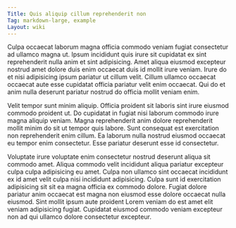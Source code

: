 ```yaml
---
Title: Quis aliquip cillum reprehenderit non
Tag: markdown-large, example
Layout: wiki
---
```

Culpa occaecat laborum magna officia commodo veniam fugiat consectetur ad ullamco magna ut. Ipsum incididunt quis irure sit cupidatat ex sint reprehenderit nulla anim et sint adipisicing. Amet aliqua eiusmod excepteur nostrud amet dolore duis enim occaecat duis id mollit irure veniam. Irure do et nisi adipisicing ipsum pariatur ut cillum velit. Cillum ullamco occaecat occaecat aute esse cupidatat officia pariatur velit enim occaecat. Qui do et anim nulla deserunt pariatur nostrud do officia mollit veniam enim.

Velit tempor sunt minim aliquip. Officia proident sit laboris sint irure eiusmod commodo proident ut. Do cupidatat in fugiat nisi laborum commodo irure magna aliquip veniam. Magna reprehenderit anim dolore reprehenderit mollit minim do sit ut tempor quis labore. Sunt consequat est exercitation non reprehenderit enim cillum. Ea laborum nulla nostrud eiusmod occaecat eu tempor enim consectetur. Esse pariatur deserunt esse id consectetur.

Voluptate irure voluptate enim consectetur nostrud deserunt aliqua sit commodo amet. Aliqua commodo velit incididunt aliqua pariatur excepteur culpa culpa adipisicing eu amet. Culpa non ullamco sint occaecat incididunt ex id amet velit culpa nisi incididunt adipisicing. Culpa sunt id exercitation adipisicing sit sit ea magna officia ex commodo dolore. Fugiat dolore pariatur anim occaecat est magna non eiusmod esse dolore occaecat nulla eiusmod. Sint mollit ipsum aute proident Lorem veniam do est amet elit veniam adipisicing fugiat. Cupidatat eiusmod commodo veniam excepteur non ad qui ullamco dolore consectetur excepteur.